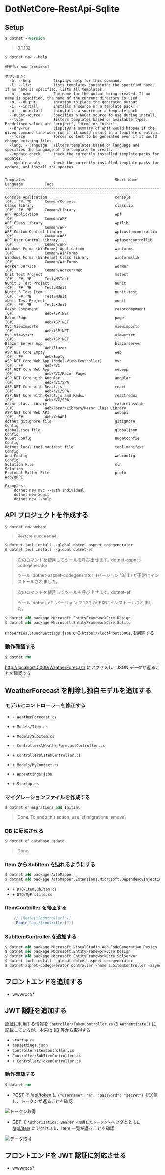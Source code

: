 # DotNetCore-RestApi-Sqlite

## Setup

```ps
$ dotnet --version
```

> 3.1.102

```ps
$ dotnet new --help
```

```
使用法: new [options]

オプション:
  -h, --help          Displays help for this command.
  -l, --list          Lists templates containing the specified name. If no name is specified, lists all templates.
  -n, --name          The name for the output being created. If no name is specified, the name of the current directory is used.
  -o, --output        Location to place the generated output.
  -i, --install       Installs a source or a template pack.
  -u, --uninstall     Uninstalls a source or a template pack.
  --nuget-source      Specifies a NuGet source to use during install.
  --type              Filters templates based on available types. Predefined values are "project", "item" or "other".
  --dry-run           Displays a summary of what would happen if the given command line were run if it would result in a template creation.
  --force             Forces content to be generated even if it would change existing files.
  -lang, --language   Filters templates based on language and specifies the language of the template to create.
  --update-check      Check the currently installed template packs for updates.
  --update-apply      Check the currently installed template packs for update, and install the updates.


Templates                                         Short Name               Language          Tags
----------------------------------------------------------------------------------------------------------------------------------
Console Application                               console                  [C#], F#, VB      Common/Console
Class library                                     classlib                 [C#], F#, VB      Common/Library
WPF Application                                   wpf                      [C#]              Common/WPF
WPF Class library                                 wpflib                   [C#]              Common/WPF
WPF Custom Control Library                        wpfcustomcontrollib      [C#]              Common/WPF
WPF User Control Library                          wpfusercontrollib        [C#]              Common/WPF
Windows Forms (WinForms) Application              winforms                 [C#]              Common/WinForms
Windows Forms (WinForms) Class library            winformslib              [C#]              Common/WinForms
Worker Service                                    worker                   [C#]              Common/Worker/Web
Unit Test Project                                 mstest                   [C#], F#, VB      Test/MSTest
NUnit 3 Test Project                              nunit                    [C#], F#, VB      Test/NUnit
NUnit 3 Test Item                                 nunit-test               [C#], F#, VB      Test/NUnit
xUnit Test Project                                xunit                    [C#], F#, VB      Test/xUnit
Razor Component                                   razorcomponent           [C#]              Web/ASP.NET
Razor Page                                        page                     [C#]              Web/ASP.NET
MVC ViewImports                                   viewimports              [C#]              Web/ASP.NET
MVC ViewStart                                     viewstart                [C#]              Web/ASP.NET
Blazor Server App                                 blazorserver             [C#]              Web/Blazor
ASP.NET Core Empty                                web                      [C#], F#          Web/Empty
ASP.NET Core Web App (Model-View-Controller)      mvc                      [C#], F#          Web/MVC
ASP.NET Core Web App                              webapp                   [C#]              Web/MVC/Razor Pages
ASP.NET Core with Angular                         angular                  [C#]              Web/MVC/SPA
ASP.NET Core with React.js                        react                    [C#]              Web/MVC/SPA
ASP.NET Core with React.js and Redux              reactredux               [C#]              Web/MVC/SPA
Razor Class Library                               razorclasslib            [C#]              Web/Razor/Library/Razor Class Library
ASP.NET Core Web API                              webapi                   [C#], F#          Web/WebAPI
dotnet gitignore file                             gitignore                                  Config
global.json file                                  globaljson                                 Config
NuGet Config                                      nugetconfig                                Config
Dotnet local tool manifest file                   tool-manifest                              Config
Web Config                                        webconfig                                  Config
Solution File                                     sln                                        Solution
Protocol Buffer File                              proto                                      Web/gRPC

Examples:
    dotnet new mvc --auth Individual
    dotnet new xunit
    dotnet new --help
```

## API プロジェクトを作成する

```ps
$ dotnet new webapi
```

> Restore succeeded.

```ps
$ dotnet tool install --global dotnet-aspnet-codegenerator
$ dotnet tool install --global dotnet-ef
```

> 次のコマンドを使用してツールを呼び出せます。dotnet-aspnet-codegenerator
>
> ツール 'dotnet-aspnet-codegenerator' (バージョン '3.1.1') が正常にインストールされました。

> 次のコマンドを使用してツールを呼び出せます。dotnet-ef
>
> ツール 'dotnet-ef' (バージョン '3.1.3') が正常にインストールされました。

```ps
$ dotnet add package Microsoft.EntityFrameworkCore.Design
$ dotnet add package Microsoft.EntityFrameworkCore.Sqlite
```

`Properties\launchSettings.json` から `https://localhost:5001;`を削除する

### 動作確認する

```ps
$ dotnet run
```

[http://localhost:5000/WeatherForecast/](http://localhost:5000/WeatherForecast/) にアクセスし、JSON データが返ることを確認する

## WeatherForecast を削除し独自モデルを追加する

### モデルとコントローラーを修正する

- `- WeatherForecast.cs`
- `+ Models/Item.cs`
- `+ Models/SubItem.cs`

- `- Controllers\WeatherForecastController.cs`
- `+ Controllers\ItemController.cs`

- `+ Models/MyContext.cs`
- `+ appsettings.json`
- `+ Startup.cs`

### マイグレーションファイルを作成する

```ps
$ dotnet ef migrations add Initial
```

> Done. To undo this action, use 'ef migrations remove'

### DB に反映させる

```ps
$ dotnet ef database update
```

> Done.

### Item から SubItem を辿れるようにする

```ps
$ dotnet add package AutoMapper
$ dotnet add package AutoMapper.Extensions.Microsoft.DependencyInjection
```

- `+ DTO/ItemSubItem.cs`
- `+ DTO/MyProfile.cs`

### ItemController を修正する

```cs
    // [Route("[controller]")]
    [Route("api/[controller]")]
```

### SubItemController を追加する

```ps
$ dotnet add package Microsoft.VisualStudio.Web.CodeGeneration.Design
$ dotnet add package Microsoft.EntityFrameworkCore.Design
$ dotnet add package Microsoft.EntityFrameworkCore.SqlServer
$ dotnet tool install --global dotnet-aspnet-codegenerator
$ dotnet aspnet-codegenerator controller -name SubItemController -async -api -m SubItem -dc MyContext -outDir Controllers
```

## フロントエンドを追加する

- wwwroot/\*

## JWT 認証を追加する

認証に利用する情報を `Controller/TokenController.cs` の `Authenticate()` に記載しているが、本来は DB 等から取得する

- `Startup.cs`
- `appsettings.json`
- `Controller/ItemController.cs`
- `Controller/SubItemController.cs`
- `+ Controller/TokenController.cs`

### 動作確認する

```ps
$ dotnet run
```

- POST で [/api/token](http://localhost:5000/api/token) に `{"username": "a", "password": "secret"}` を送信し、トークンが返ることを確認

![トークン取得](md-src/rested001.png "トークン取得")

- GET で `Authorization: Bearer <取得したトークン>` ヘッダとともに [/api/item](http://localhost:5000/api/item) にアクセスし、Item 一覧が返ることを確認

![データ取得](md-src/rested002.png "データ取得")

## フロントエンドを JWT 認証に対応させる

- wwwroot/\*
